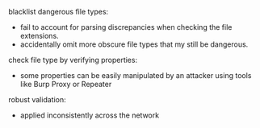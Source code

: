 blacklist dangerous file types:
- fail to account for parsing discrepancies when checking the file extensions.
- accidentally omit more obscure file types that my still be dangerous.

check file type by verifying properties:
- some properties can be easily manipulated by an attacker using tools like Burp Proxy or Repeater

robust validation:
- applied inconsistently across the network